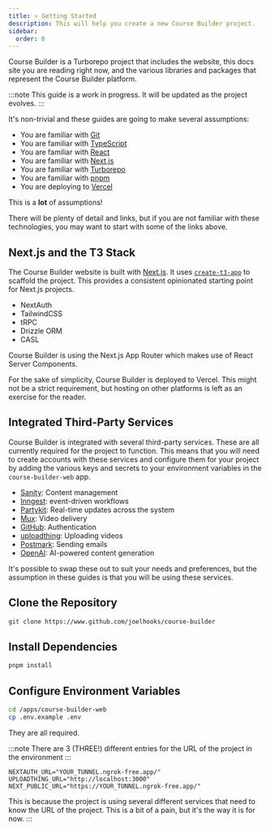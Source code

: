 ```yaml
---
title: ⭐ Getting Started
description: This will help you create a new Course Builder project.
sidebar: 
  order: 0 
---
```


Course Builder is a Turborepo project that includes the website, this docs site you are reading right now, and the
various libraries and packages that represent the Course Builder platform.

:::note 
This guide is a work in progress. It will be updated as the project evolves. 
:::

It's non-trivial and these guides are going to make several assumptions:

- You are familiar with [Git](https://git-scm.com/)
- You are familiar with [TypeScript](https://www.typescriptlang.org/)
- You are familiar with [React](https://reactjs.org/)
- You are familiar with [Next.js](https://nextjs.org/)
- You are familiar with [Turborepo](https://turbo.build/)
- You are familiar with [pnpm](https://pnpm.io/)
- You are deploying to [Vercel](https://vercel.com/)

This is a **lot** of assumptions!

There will be plenty of detail and links, but if you are not familiar with these technologies, you may want to start
with some of the links above.

## Next.js and the T3 Stack

The Course Builder website is built with [Next.js](https://nextjs.org/). It uses
[`create-t3-app`](https://create.t3.gg/) to scaffold the project. This provides a consistent opinionated starting point
for Next.js projects.

- NextAuth
- TailwindCSS
- tRPC
- Drizzle ORM
- CASL

Course Builder is using the Next.js App Router which makes use of React Server Components.

For the sake of simplicity, Course Builder is deployed to Vercel. This might not be a strict requirement, but hosting on
other platforms is left as an exercise for the reader.

## Integrated Third-Party Services

Course Builder is integrated with several third-party services. These are all currently required for the project to
function. This means that you will need to create accounts with these services and configure them for your project by
adding the various keys and secrets to your environment variables in the `course-builder-web` app.

- [Sanity](https://sanity.io): Content management
- [Inngest](https://inngest.com): event-driven workflows
- [Partykit](https://www.partykit.io/): Real-time updates across the system
- [Mux](https://www.mux.com/): Video delivery
- [GitHub](https://github.com/): Authentication
- [uploadthing](https://uploadthing.com): Uploading videos
- [Postmark](https://postmarkapp.com): Sending emails
- [OpenAI](https://openai.com/): AI-powered content generation

It's possible to swap these out to suit your needs and preferences, but the assumption in these guides is that you will
be using these services.

## Clone the Repository

```bash
git clone https://www.github.com/joelhooks/course-builder
```

## Install Dependencies

```bash
pnpm install
```

## Configure Environment Variables

```bash
cd /apps/course-builder-web
cp .env.example .env
```

They are all required.

:::note 
There are 3 (THREE!) different entries for the URL of the project in the environment
:::

```dotenv
NEXTAUTH_URL="YOUR_TUNNEL.ngrok-free.app/"
UPLOADTHING_URL="http://localhost:3000"
NEXT_PUBLIC_URL="https://YOUR_TUNNEL.ngrok-free.app/"
```

This is because the project is using several different services that need to know the URL of the project. This is a bit
of a pain, but it's the way it is for now. :::
